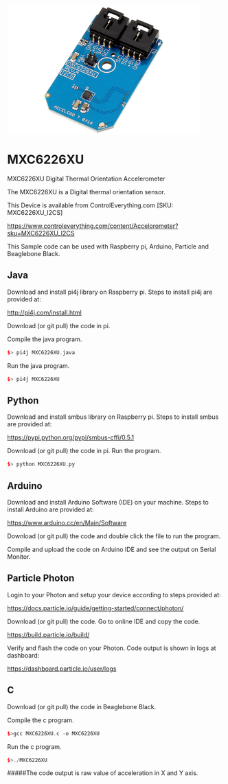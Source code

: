 [![MXC6226XU](MXC6226XU_I2CS.png)](https://www.controleverything.com/content/Accelorometer?sku=MXC6226XU_I2CS)
# MXC6226XU
MXC6226XU Digital Thermal Orientation Accelerometer

The MXC6226XU is a Digital thermal  orientation sensor.

This Device is available from ControlEverything.com [SKU: MXC6226XU_I2CS]

https://www.controleverything.com/content/Accelorometer?sku=MXC6226XU_I2CS

This Sample code can be used with Raspberry pi, Arduino, Particle and Beaglebone Black.

## Java
Download and install pi4j library on Raspberry pi. Steps to install pi4j are provided at:

http://pi4j.com/install.html

Download (or git pull) the code in pi.

Compile the java program.
```cpp
$> pi4j MXC6226XU.java
```

Run the java program.
```cpp
$> pi4j MXC6226XU
```

## Python
Download and install smbus library on Raspberry pi. Steps to install smbus are provided at:

https://pypi.python.org/pypi/smbus-cffi/0.5.1

Download (or git pull) the code in pi. Run the program.

```cpp
$> python MXC6226XU.py
```

## Arduino
Download and install Arduino Software (IDE) on your machine. Steps to install Arduino are provided at:

https://www.arduino.cc/en/Main/Software

Download (or git pull) the code and double click the file to run the program.

Compile and upload the code on Arduino IDE and see the output on Serial Monitor.


## Particle Photon

Login to your Photon and setup your device according to steps provided at:

https://docs.particle.io/guide/getting-started/connect/photon/

Download (or git pull) the code. Go to online IDE and copy the code.

https://build.particle.io/build/

Verify and flash the code on your Photon. Code output is shown in logs at dashboard:

https://dashboard.particle.io/user/logs

## C

Download (or git pull) the code in Beaglebone Black.

Compile the c program.
```cpp
$>gcc MXC6226XU.c -o MXC6226XU
```
Run the c program.
```cpp
$>./MXC6226XU
```
#####The code output is raw value of acceleration in X and Y axis.
